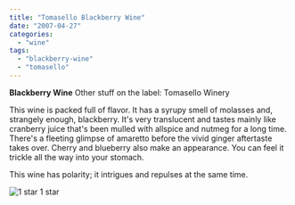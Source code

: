 ```yaml
---
title: "Tomasello Blackberry Wine"
date: "2007-04-27"
categories:
  - "wine"
tags:
  - "blackberry-wine"
  - "tomasello"
---
```


**Blackberry Wine** Other stuff on the label: Tomasello Winery

This wine is packed full of flavor. It has a syrupy smell of molasses and, strangely enough, blackberry. It's very translucent and tastes mainly like cranberry juice that's been mulled with allspice and nutmeg for a long time. There's a fleeting glimpse of amaretto before the vivid ginger aftertaste takes over. Cherry and blueberry also make an appearance. You can feel it trickle all the way into your stomach.

This wine has polarity; it intrigues and repulses at the same time.




<div class="caption">

![1 star](http://www.rebeccagomezfarrell.com/wp-content/uploads/2009/04/rating_olive1.gif "rating_olive1") 1 star</div>

